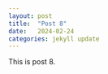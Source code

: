 ```yaml
---
layout: post
title:  "Post 8"
date:   2024-02-24
categories: jekyll update
---
```


This is post 8.
